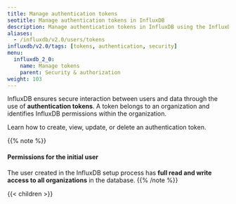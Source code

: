 ```yaml
---
title: Manage authentication tokens
seotitle: Manage authentication tokens in InfluxDB
description: Manage authentication tokens in InfluxDB using the InfluxDB UI or the influx CLI.
aliases:
  - /influxdb/v2.0/users/tokens
influxdb/v2.0/tags: [tokens, authentication, security]
menu:
  influxdb_2_0:
    name: Manage tokens
    parent: Security & authorization
weight: 103
---
```


InfluxDB ensures secure interaction between users and data through the use of **authentication tokens**.
A token belongs to an organization and identifies InfluxDB permissions within the organization.

Learn how to create, view, update, or delete an authentication token.

{{% note %}}
#### Permissions for the initial user
The user created in the InfluxDB setup process has **full read and write access to
all organizations** in the database.
{{% /note %}}

{{< children >}}
